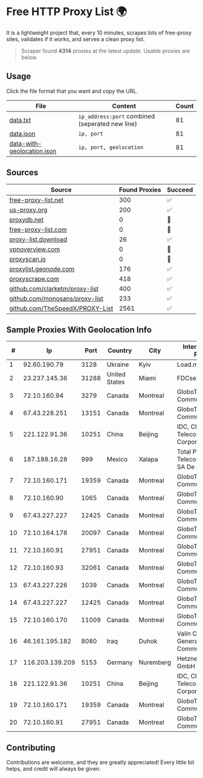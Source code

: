 
# Free HTTP Proxy List 🌍

It is a lightweight project that, every 10 minutes, scrapes lots of free-proxy sites, validates if it works, and serves a clean proxy list.


> Scraper found **4314** proxies at the latest update. Usable proxies are below.

## Usage

Click the file format that you want and copy the URL.


|File|Content|Count|
|----|-------|-----|
|[data.txt](https://raw.githubusercontent.com/themiralay/Proxy-List-World/master/data.txt)|`ip_address:port` combined (seperated new line)|81|
|[data.json](https://raw.githubusercontent.com/themiralay/Proxy-List-World/master/data.json)|`ip, port`|81|
|[data-with-geolocation.json](https://raw.githubusercontent.com/themiralay/Proxy-List-World/master/data-with-geolocation.json)|`ip, port, geolocation`|81|

## Sources

|Source|Found Proxies|Succeed|
|------|-------------|-------|
|[free-proxy-list.net](https://free-proxy-list.net)|300|✅|
|[us-proxy.org](https://www.us-proxy.org)|200|✅|
|[proxydb.net](http://proxydb.net)|0|🚫|
|[free-proxy-list.com](https://free-proxy-list.com/?page=&port=&type%5B%5D=http&type%5B%5D=https&up_time=0&search=Search)|0|🚫|
|[proxy-list.download](https://www.proxy-list.download/HTTP)|26|✅|
|[vpnoverview.com](https://vpnoverview.com/privacy/anonymous-browsing/free-proxy-servers)|0|🚫|
|[proxyscan.io](https://www.proxyscan.io)|0|🚫|
|[proxylist.geonode.com](https://proxylist.geonode.com/api/proxy-list?limit=300&page=1&sort_by=lastChecked&sort_type=desc&protocols=http,https)|176|✅|
|[proxyscrape.com](https://api.proxyscrape.com/v2/?request=displayproxies&protocol=http&timeout=10000&country=all&ssl=all&anonymity=all)|418|✅|
|[github.com/clarketm/proxy-list](https://raw.githubusercontent.com/clarketm/proxy-list/master/proxy-list-raw.txt)|400|✅|
|[github.com/monosans/proxy-list](https://raw.githubusercontent.com/monosans/proxy-list/main/proxies/http.txt)|233|✅|
|[github.com/TheSpeedX/PROXY-List](https://raw.githubusercontent.com/TheSpeedX/PROXY-List/master/http.txt)|2561|✅|


## Sample Proxies With Geolocation Info

|#|Ip|Port|Country|City|Internet Service Provider|
|-|--|----|-------|----|-------------------------|
|1|92.60.190.79|3128|Ukraine|Kyiv|Load.me sp. z o. o.|
|2|23.237.145.36|31288|United States|Miami|FDCservers.net|
|3|72.10.160.94|3279|Canada|Montreal|GloboTech Communications|
|4|67.43.228.251|13151|Canada|Montreal|GloboTech Communications|
|5|221.122.91.36|10251|China|Beijing|IDC, China Telecommunications Corporation|
|6|187.188.16.28|999|Mexico|Xalapa|Total Play Telecomunicaciones SA De CV|
|7|72.10.160.171|19359|Canada|Montreal|GloboTech Communications|
|8|72.10.160.90|1065|Canada|Montreal|GloboTech Communications|
|9|67.43.227.227|12425|Canada|Montreal|GloboTech Communications|
|10|72.10.164.178|20097|Canada|Montreal|GloboTech Communications|
|11|72.10.160.91|27951|Canada|Montreal|GloboTech Communications|
|12|72.10.160.93|32061|Canada|Montreal|GloboTech Communications|
|13|67.43.227.226|1039|Canada|Montreal|GloboTech Communications|
|14|67.43.227.227|12425|Canada|Montreal|GloboTech Communications|
|15|72.10.160.170|11009|Canada|Montreal|GloboTech Communications|
|16|46.161.195.182|8080|Iraq|Duhok|Valin Company for General Trading and Communication LTD|
|17|116.203.139.209|5153|Germany|Nuremberg|Hetzner Online GmbH|
|18|221.122.91.36|10251|China|Beijing|IDC, China Telecommunications Corporation|
|19|72.10.160.171|19359|Canada|Montreal|GloboTech Communications|
|20|72.10.160.91|27951|Canada|Montreal|GloboTech Communications|



## Contributing

Contributions are welcome, and they are greatly appreciated! Every
little bit helps, and credit will always be given.

